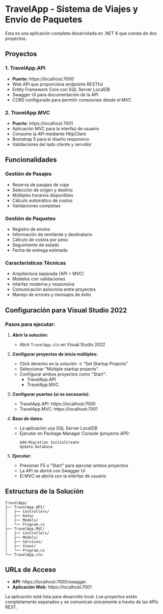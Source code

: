 # TravelApp - Sistema de Viajes y Envío de Paquetes

Esta es una aplicación completa desarrollada en .NET 8 que consta de dos proyectos:

## Proyectos

### 1. TravelApp.API
- **Puerto:** https://localhost:7000
- Web API que proporciona endpoints RESTful
- Entity Framework Core con SQL Server LocalDB
- Swagger UI para documentación de la API
- CORS configurado para permitir conexiones desde el MVC

### 2. TravelApp.MVC
- **Puerto:** https://localhost:7001
- Aplicación MVC para la interfaz de usuario
- Consume la API mediante HttpClient
- Bootstrap 5 para el diseño responsivo
- Validaciones del lado cliente y servidor

## Funcionalidades

### Gestión de Pasajes
- Reserva de pasajes de viaje
- Selección de origen y destino
- Múltiples horarios disponibles
- Cálculo automático de costos
- Validaciones completas

### Gestión de Paquetes
- Registro de envíos
- Información de remitente y destinatario
- Cálculo de costos por peso
- Seguimiento de estado
- Fecha de entrega estimada

### Características Técnicas
- Arquitectura separada (API + MVC)
- Modelos con validaciones
- Interfaz moderna y responsiva
- Comunicación asíncrona entre proyectos
- Manejo de errores y mensajes de éxito

## Configuración para Visual Studio 2022

### Pasos para ejecutar:

1. **Abrir la solución:**
   - Abrir `TravelApp.sln` en Visual Studio 2022

2. **Configurar proyectos de inicio múltiples:**
   - Click derecho en la solución → "Set Startup Projects"
   - Seleccionar "Multiple startup projects"
   - Configurar ambos proyectos como "Start":
     - TravelApp.API
     - TravelApp.MVC

3. **Configurar puertos (si es necesario):**
   - TravelApp.API: https://localhost:7000
   - TravelApp.MVC: https://localhost:7001

4. **Base de datos:**
   - La aplicación usa SQL Server LocalDB
   - Ejecutar en Package Manager Console (proyecto API):
     ```
     Add-Migration InitialCreate
     Update-Database
     ```

5. **Ejecutar:**
   - Presionar F5 o "Start" para ejecutar ambos proyectos
   - La API se abrirá con Swagger UI
   - El MVC se abrirá con la interfaz de usuario

## Estructura de la Solución

```
TravelApp/
├── TravelApp.API/
│   ├── Controllers/
│   ├── Data/
│   ├── Models/
│   └── Program.cs
├── TravelApp.MVC/
│   ├── Controllers/
│   ├── Models/
│   ├── Services/
│   ├── Views/
│   └── Program.cs
└── TravelApp.sln
```

## URLs de Acceso

- **API:** https://localhost:7000/swagger
- **Aplicación Web:** https://localhost:7001

La aplicación está lista para desarrollo local. Los proyectos están completamente separados y se comunican únicamente a través de las APIs REST.